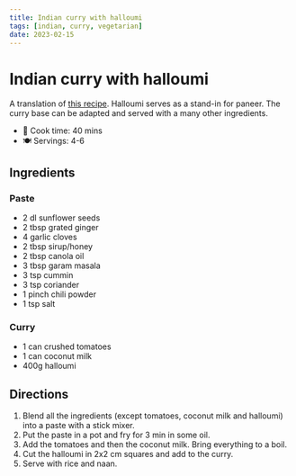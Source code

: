 ```yaml
---
title: Indian curry with halloumi
tags: [indian, curry, vegetarian]
date: 2023-02-15
---
```


# Indian curry with halloumi

A translation of [this recipe](https://web.archive.org/web/20191029233520/http://lagaindiskmat.se/mild-och-kramig-indisk-gryta/). Halloumi serves as a stand-in for paneer. The curry base can be adapted and served with a many other ingredients.

- 🍳 Cook time: 40 mins
- 🍽️ Servings: 4-6

## Ingredients

### Paste

- 2 dl sunflower seeds
- 2 tbsp grated ginger
- 4 garlic cloves
- 2 tbsp sirup/honey
- 2 tbsp canola oil
- 3 tbsp garam masala
- 3 tsp cummin
- 3 tsp coriander
- 1 pinch chili powder
- 1 tsp salt

### Curry

- 1 can crushed tomatoes
- 1 can coconut milk
- 400g halloumi

## Directions

1. Blend all the ingredients (except tomatoes, coconut milk and halloumi) into a paste with a stick mixer.
2. Put the paste in a pot and fry for 3 min in some oil.
3. Add the tomatoes and then the coconut milk. Bring everything to a boil.
4. Cut the halloumi in 2x2 cm squares and add to the curry.
5. Serve with rice and naan.
